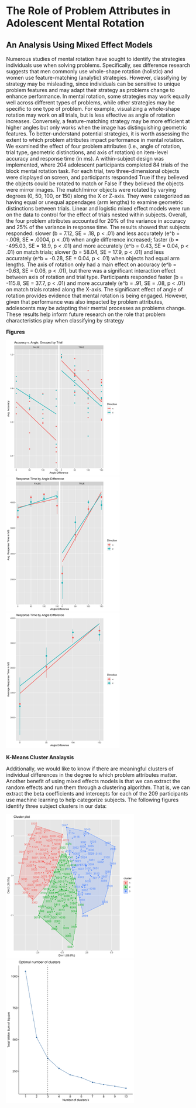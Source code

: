 # The Role of Problem Attributes in Adolescent Mental Rotation
## An Analysis Using Mixed Effect Models

Numerous studies of mental rotation have sought to identify the strategies individuals use when solving problems. Specifically, sex difference research suggests that men commonly use whole-shape rotation (holistic) and women use feature-matching (analytic) strategies. However, classifying by strategy may be misleading, since individuals can be sensitive to unique problem features and may adapt their strategy as problems change to enhance performance. In mental rotation, some strategies may work equally well across different types of problems, while other strategies may be specific to one type of problem. For example, visualizing a whole-shape rotation may work on all trials, but is less effective as angle of rotation increases. Conversely, a feature-matching strategy may be more efficient at higher angles but only works when the image has distinguishing geometric features. To better-understand potential strategies, it is worth assessing the extent to which problem attributes impact performance in mental rotation. We examined the effect of four problem attributes (i.e., angle of rotation, trial type, geometric distinctions, and axis of rotation) on item-level accuracy and response time (in ms). A within-subject design was implemented, where 204 adolescent participants completed 84 trials of the block mental rotation task. For each trial, two three-dimensional objects were displayed on screen, and participants responded True if they believed the objects could be rotated to match or False if they believed the objects were mirror images. The match/mirror objects were rotated by varying degrees (0, 50, 100, or 150) along the X or Z-axis. They were categorized as having equal or unequal appendages (arm lengths) to examine geometric distinctions between trials. Linear and logistic mixed effect models were run on the data to control for the effect of trials nested within subjects. Overall, the four problem attributes accounted for 20% of the variance in accuracy and 25% of the variance in response time. The results showed that subjects responded: slower (b = 7.12, SE = .18, p < .01) and less accurately (e^b = -.009, SE = .0004, p < .01) when angle difference increased; faster (b = -495.03, SE = 18.9, p < .01) and more accurately (e^b = 0.43, SE = 0.04, p < .01) on match trials; slower (b = 58.04, SE = 17.9, p < .01) and less accurately (e^b = -0.28, SE = 0.04, p < .01) when objects had equal arm lengths. The axis of rotation only had a main effect on accuracy (e^b = -0.63, SE = 0.06, p < .01), but there was a significant interaction effect between axis of rotation and trial type. Participants responded faster (b = -115.8, SE = 37.7, p < .01) and more accurately (e^b = .91, SE = .08, p < .01) on match trials rotated along the X-axis. The significant effect of angle of rotation provides evidence that mental rotation is being engaged. However, given that performance was also impacted by problem attributes, adolescents may be adapting their mental processes as problems change. These results help inform future research on the role that problem characteristics play when classifying by strategy

**Figures**

<img src="Figures/acc_facet.png" width=310> <img src="Figures/rt_by_angle_facet.png" width=310> <img src="Figures/rt_by_anglediff.png" width=310>

**K-Means Cluster Analaysis**

Additionally, we would like to know if there are meaningful clusters of individual differences in the degree to which problem attributes matter. Another benefit of using mixed effects models is that we can extract the random effects and run them through a clustering algorithm. That is, we can extract the beta coefficients and intercepts for each of the 209 participants use machine learning to help categorize subjects. The following figures identify three subject clusters in our data:

<img src="Figures/cluster_plot.png" width=350>    <img src="Figures/optimal_clusters.png" width=350>

